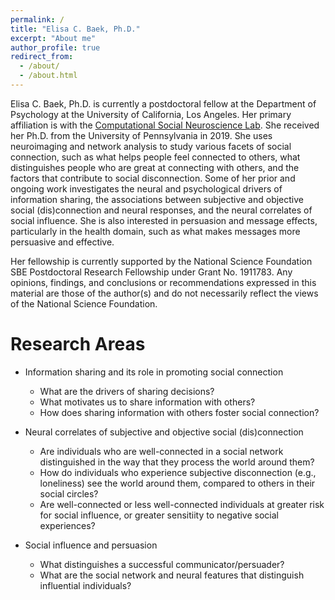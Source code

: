 ```yaml
---
permalink: /
title: "Elisa C. Baek, Ph.D."
excerpt: "About me"
author_profile: true
redirect_from: 
  - /about/
  - /about.html
---
```


Elisa C. Baek, Ph.D. is currently a postdoctoral fellow at the Department of Psychology at the University of California, Los Angeles. Her primary affiliation is with the <a href="http://csnlab.org/" target="_blank">Computational Social Neuroscience Lab</a>. She received her Ph.D. from the University of Pennsylvania in 2019. She uses neuroimaging and network analysis to study various facets of social connection, such as what helps people feel connected to others, what distinguishes people who are great at connecting with others, and the factors that contribute to social disconnection. Some of her prior and ongoing work investigates the neural and psychological drivers of information sharing, the associations between subjective and objective social (dis)connection and neural responses, and the neural correlates of social influence. She is also interested in persuasion and message effects, particularly in the health domain, such as what makes messages more persuasive and effective.

Her fellowship is currently supported by the National Science Foundation SBE Postdoctoral Research Fellowship under Grant No. 1911783. Any opinions, findings, and conclusions or recommendations expressed in this material are those of the author(s) and do not necessarily reflect the views of the National Science Foundation.

Research Areas
======
* Information sharing and its role in promoting social connection
  * What are the drivers of sharing decisions? 
  * What motivates us to share information with others? 
  * How does sharing information with others foster social connection?

* Neural correlates of subjective and objective social (dis)connection
  * Are individuals who are well-connected in a social network distinguished in the way that they process the world around them?
  * How do individuals who experience subjective disconnection (e.g., loneliness) see the world around them, compared to others in their social circles?
  * Are well-connected or less well-connected individuals at greater risk for social influence, or greater sensitiity to negative social experiences?

* Social influence and persuasion
  * What distinguishes a successful communicator/persuader?
  * What are the social network and neural features that distinguish influential individuals?
